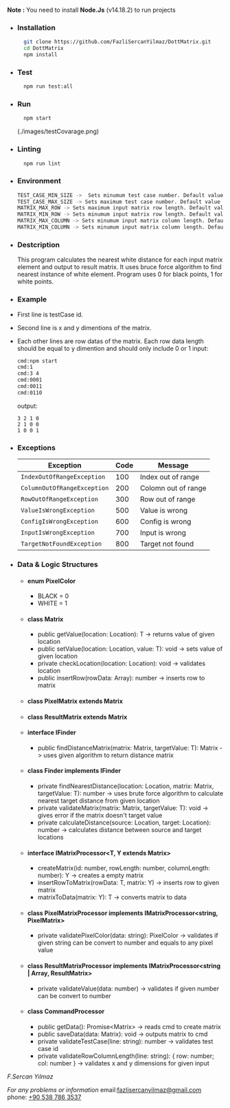 **Note :** You need to install **Node.Js** (v14.18.2) to run projects

- ### Installation

  ```bash
    git clone https://github.com/FazliSercanYilmaz/DottMatrix.git
    cd DottMatrix
    npm install
  ```

- ### Test
  ```bash
    npm run test:all
  ```
- ### Run

  ```bash
    npm start
  ```

  (./images/testCovarage.png)

- ### Linting
  ```bash
    npm run lint
  ```
- ### Environment
  ```bash
  TEST_CASE_MIN_SIZE ->  Sets minumum test case number. Default value is 1. Should be positive integer
  TEST_CASE_MAX_SIZE -> Sets maximum test case number. Default value is 1000. Should be positive integer
  MATRIX_MAX_ROW -> Sets maximum input matrix row length. Default value is 1000. Should be positive integer
  MATRIX_MIN_ROW -> Sets minumum input matrix row length. Default value is 1. Should be positive integer
  MATRIX_MAX_COLUMN -> Sets minumum input matrix column length. Default value is 1000. Should be positive integer
  MATRIX_MIN_COLUMN -> Sets minumum input matrix column length. Default value is 1. Should be positive integer
  ```
- ### Destcription
  This program calculates the nearest white distance for each input matrix element and output to result matrix. It uses bruce force algorithm to find nearest instance of white element. Program uses 0 for black points, 1 for white points.
- ### Example
- First line is testCase id.
- Second line is x and y dimentions of the matrix.
- Each other lines are row datas of the matrix. Each row data length should be equal to y dimention and should only include 0 or 1
  input:
  ```bash
  cmd:npm start
  cmd:1
  cmd:3 4
  cmd:0001
  cmd:0011
  cmd:0110
  ```
  output:
  ```console
  3 2 1 0
  2 1 0 0
  1 0 0 1
  ```
- ### Exceptions

  | Exception                   | Code | Message             |
  | --------------------------- | ---- | ------------------- |
  | `IndexOutOfRangeException`  | 100  | Index out of range  |
  | `ColumnOutOfRangeException` | 200  | Colomn out of range |
  | `RowOutOfRangeException`    | 300  | Row out of range    |
  | `ValueIsWrongException`     | 500  | Value is wrong      |
  | `ConfigIsWrongException`    | 600  | Config is wrong     |
  | `InputIsWrongException`     | 700  | Input is wrong      |
  | `TargetNotFoundException`   | 800  | Target not found    |

- ### Data & Logic Structures
  - #### enum PixelColor
    - BLACK = 0
    - WHITE = 1
  - #### class Matrix<T>
    - public getValue(location: Location): T -> returns value of given location
    - public setValue(location: Location, value: T): void -> sets value of given location
    - private checkLocation(location: Location): void -> validates location
    - public insertRow(rowData: Array<T>): number -> inserts row to matrix
  - #### class PixelMatrix extends Matrix<PixelColor>
  - #### class ResultMatrix extends Matrix<number>
  - #### interface IFinder<T>
    - public findDistanceMatrix(matrix: Matrix<T>, targetValue: T): Matrix<number> -> uses given algorithm to return distance matrix
  - #### class Finder<T> implements IFinder<T>
    - private findNearestDistance(location: Location, matrix: Matrix<T>, targetValue: T): number -> uses brute force algorithm to calculate nearest target distance from given location
    - private validateMatrix(matrix: Matrix<T>, targetValue: T): void -> gives error if the matrix doesn't target value
    - private calculateDistance(source: Location, target: Location): number -> calculates distance between source and target locations
  - #### interface IMatrixProcessor<T, Y extends Matrix<any>>
    - createMatrix(id: number, rowLength: number, columnLength: number): Y -> creates a empty matrix
    - insertRowToMatrix(rowData: T, matrix: Y) -> inserts row to given matrix
    - matrixToData(matrix: Y): T -> converts matrix to data
  - #### class PixelMatrixProcessor implements IMatrixProcessor<string, PixelMatrix>
    - private validatePixelColor(data: string): PixelColor -> validates if given string can be convert to number and equals to any pixel value
  - #### class ResultMatrixProcessor implements IMatrixProcessor<string | Array<number>, ResultMatrix>
    - private validateValue(data: number) -> validates if given number can be convert to number
  - #### class CommandProcessor
    - public getData(): Promise<Matrix<any>> -> reads cmd to create matrix
    - public saveData(data: Matrix<any>): void -> outputs matrix to cmd
    - private validateTestCase(line: string): number -> validates test case id
    - private validateRowColumnLength(line: string): { row: number; col: number } -> validates x and y dimensions for given input

_F.Sercan Yılmaz_

_For any problems or information_
email:[fazlisercanyilmaz@gmail.com](mailto:fazlisercanyilmaz@gmail.com?subject=Dott%20Case%20Information%20Request)  
phone: [+90 538 786 3537](tel:+905387863537)
